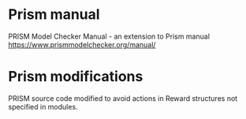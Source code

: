 # Prism manual
PRISM Model Checker Manual - an extension to Prism manual https://www.prismmodelchecker.org/manual/


# Prism modifications
PRISM source code modified to avoid actions in Reward structures not specified in modules.

